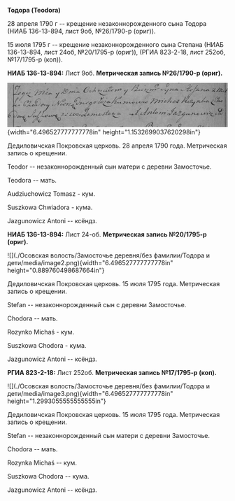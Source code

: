 **Тодора (Teodora)**

28 апреля 1790 г -- крещение незаконнорожденного сына Тодора (НИАБ
136-13-894, лист 9об, №26/1790-р (ориг)).

15 июля 1795 г -- крещение незаконнорожденного сына Степана (НИАБ
136-13-894, лист 24об, №20/1795-р (ориг)), (РГИА 823-2-18, лист 252об,
№17/1795-р (коп)).

**НИАБ 136-13-894:** Лист 9об. **Метрическая запись №26/1790-р (ориг).**

![](./media/9b65066d4db79d0dd6d6efefa9c5d64a944851e9.png){width="6.496527777777778in"
height="1.1532699037620298in"}

Дедиловичская Покровская церковь. 28 апреля 1790 года. Метрическая
запись о крещении.

Teodor -- незаконнорожденный сын матери с деревни Замосточье.

Teodora -- мать.

Audziuchowicz Tomasz - кум.

Suszkowa Chwiadora - кума.

Jazgunowicz Antoni -- ксёндз.

**НИАБ 136-13-894:** Лист 24-об. **Метрическая запись №20/1795-р
(ориг).**

![](./Осовская волость/Замосточье деревня/без фамилии/Тодора и дети/media/image2.png){width="6.496527777777778in"
height="0.889760498687664in"}

Дедиловичская Покровская церковь. 15 июля 1795 года. Метрическая запись
о крещении.

Stefan -- незаконнорожденный сын с деревни Замосточье.

Chodora -- мать.

Rozynko Michaś - кум.

Suszkowa Chodora - кума.

Jazgunowicz Antoni -- ксёндз.

**РГИА 823-2-18:** Лист 252об. **Метрическая запись №17/1795-р (коп).**

![](./Осовская волость/Замосточье деревня/без фамилии/Тодора и дети/media/image3.png){width="6.496527777777778in"
height="1.2993055555555555in"}

Дедиловичская Покровская церковь. 15 июля 1795 года. Метрическая запись
о крещении.

Stefan -- незаконнорожденный сын матери с деревни Замосточье.

Chodora -- мать.

Rozynka Michaś -- кум.

Suszkowa Chodora -- кума.

Jazgunowicz Antoni -- ксёндз.
